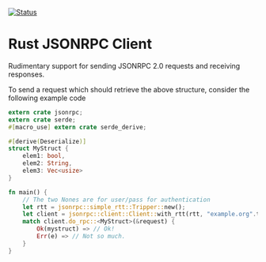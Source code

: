 [![Status](https://travis-ci.org/apoelstra/rust-jsonrpc.png?branch=master)](https://travis-ci.org/apoelstra/rust-jsonrpc)

# Rust JSONRPC Client

Rudimentary support for sending JSONRPC 2.0 requests and receiving responses.

To send a request which should retrieve the above structure, consider the following
example code

```rust
extern crate jsonrpc;
extern crate serde;
#[macro_use] extern crate serde_derive;

#[derive(Deserialize)]
struct MyStruct {
    elem1: bool,
    elem2: String,
    elem3: Vec<usize>
}

fn main() {
    // The two Nones are for user/pass for authentication
    let rtt = jsonrpc::simple_rtt::Tripper::new();
    let client = jsonrpc::client::Client::with_rtt(rtt, "example.org".to_owned(), None, None);
    match client.do_rpc::<MyStruct>(&request) {
        Ok(mystruct) => // Ok!
        Err(e) => // Not so much.
    }
}

```

